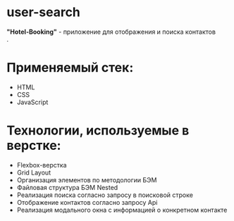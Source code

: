 # user-search

**"Hotel-Booking"** - приложение для отображения и поиска контактов<br>
.

# Применяемый стек:
* HTML
* CSS
* JavaScript

# Технологии, используемые в верстке:
* Flexbox-верстка
* Grid Layout
* Организация элементов по методологии БЭМ
* Файловая структура БЭМ Nested
* Реализация поиска согласно запросу в поисковой строке
* Отображение контактов согласно запросу Api
* Реализация модального окна с информацией о конкретном контакте

